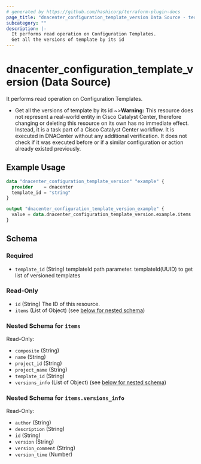 ```yaml
---
# generated by https://github.com/hashicorp/terraform-plugin-docs
page_title: "dnacenter_configuration_template_version Data Source - terraform-provider-dnacenter"
subcategory: ""
description: |-
  It performs read operation on Configuration Templates.
  Get all the versions of template by its id
---
```


# dnacenter_configuration_template_version (Data Source)

It performs read operation on Configuration Templates.

- Get all the versions of template by its id
~>**Warning:**
This resource does not represent a real-world entity in Cisco Catalyst Center, therefore changing or deleting this resource on its own has no immediate effect.
Instead, it is a task part of a Cisco Catalyst Center workflow. It is executed in DNACenter without any additional verification. It does not check if it was executed before or if a similar configuration or action already existed previously.

## Example Usage

```terraform
data "dnacenter_configuration_template_version" "example" {
  provider    = dnacenter
  template_id = "string"
}

output "dnacenter_configuration_template_version_example" {
  value = data.dnacenter_configuration_template_version.example.items
}
```

<!-- schema generated by tfplugindocs -->
## Schema

### Required

- `template_id` (String) templateId path parameter. templateId(UUID) to get list of versioned templates

### Read-Only

- `id` (String) The ID of this resource.
- `items` (List of Object) (see [below for nested schema](#nestedatt--items))

<a id="nestedatt--items"></a>
### Nested Schema for `items`

Read-Only:

- `composite` (String)
- `name` (String)
- `project_id` (String)
- `project_name` (String)
- `template_id` (String)
- `versions_info` (List of Object) (see [below for nested schema](#nestedobjatt--items--versions_info))

<a id="nestedobjatt--items--versions_info"></a>
### Nested Schema for `items.versions_info`

Read-Only:

- `author` (String)
- `description` (String)
- `id` (String)
- `version` (String)
- `version_comment` (String)
- `version_time` (Number)
